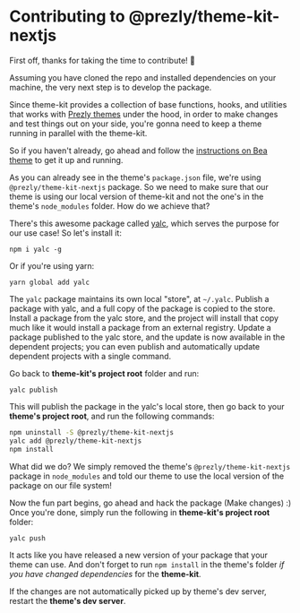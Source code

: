# Contributing to @prezly/theme-kit-nextjs

First off, thanks for taking the time to contribute! 🎉

Assuming you have cloned the repo and installed dependencies on your machine, the very next step is to develop the package.

Since theme-kit provides a collection of base functions, hooks, and utilities that works with [Prezly themes](https://github.com/prezly?q=theme-nextjs&type=all&language=&sort=) under the hood, in order to make changes and test things out on your side, you're gonna need to keep a theme running in parallel with the theme-kit.

So if you haven't already, go ahead and follow the [instructions on Bea theme](https://github.com/prezly/theme-nextjs-bea#quick-start) to get it up and running.

As you can already see in the theme's `package.json` file, we're using `@prezly/theme-kit-nextjs` package. So we need to make sure that our theme is using our local version of theme-kit and not the one's in the theme's `node_modules` folder. How do we achieve that?

There's this awesome package called [yalc](https://github.com/wclr/yalc), which serves the purpose for our use case! So let's install it:

```
npm i yalc -g
```

Or if you're using yarn:

```
yarn global add yalc
```

The `yalc` package maintains its own local "store", at `~/.yalc`. Publish a package with yalc, and a full copy of the package is copied to the store. Install a package from the yalc store, and the project will install that copy much like it would install a package from an external registry. Update a package published to the yalc store, and the update is now available in the dependent projects; you can even publish and automatically update dependent projects with a single command.

Go back to **theme-kit's project root** folder and run:

```
yalc publish
```

This will publish the package in the yalc's local store, then go back to your **theme's project root**, and run the following commands:

```bash
npm uninstall -S @prezly/theme-kit-nextjs
yalc add @prezly/theme-kit-nextjs
npm install
```

What did we do? We simply removed the theme's `@prezly/theme-kit-nextjs` package in `node_modules` and told our theme to use the local version of the package on our file system!

Now the fun part begins, go ahead and hack the package (Make changes) :) Once you're done, simply run the following in **theme-kit's project root** folder:

```bash
yalc push
```

It acts like you have released a new version of your package that your theme can use.
And don't forget to run `npm install` in the theme's folder _if you have changed dependencies_ for the **theme-kit**.

If the changes are not automatically picked up by theme's dev server, restart the **theme's dev server**.
